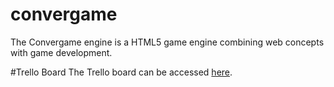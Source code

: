 # convergame
The Convergame engine is a HTML5 game engine combining web concepts with game development. 

#Trello Board
The Trello board can be accessed [here](https://trello.com/b/IgbJJAg5).
